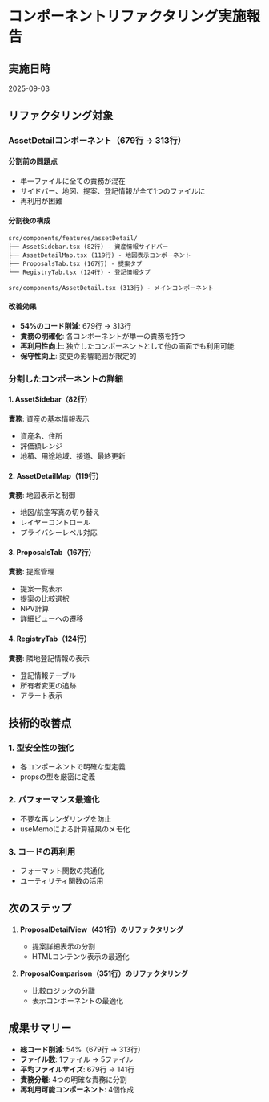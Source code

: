 # コンポーネントリファクタリング実施報告

## 実施日時
2025-09-03

## リファクタリング対象

### AssetDetailコンポーネント（679行 → 313行）

#### 分割前の問題点
- 単一ファイルに全ての責務が混在
- サイドバー、地図、提案、登記情報が全て1つのファイルに
- 再利用が困難

#### 分割後の構成
```
src/components/features/assetDetail/
├── AssetSidebar.tsx (82行) - 資産情報サイドバー
├── AssetDetailMap.tsx (119行) - 地図表示コンポーネント  
├── ProposalsTab.tsx (167行) - 提案タブ
└── RegistryTab.tsx (124行) - 登記情報タブ

src/components/AssetDetail.tsx (313行) - メインコンポーネント
```

#### 改善効果
- **54%のコード削減**: 679行 → 313行
- **責務の明確化**: 各コンポーネントが単一の責務を持つ
- **再利用性向上**: 独立したコンポーネントとして他の画面でも利用可能
- **保守性向上**: 変更の影響範囲が限定的

### 分割したコンポーネントの詳細

#### 1. AssetSidebar（82行）
**責務**: 資産の基本情報表示
- 資産名、住所
- 評価額レンジ
- 地積、用途地域、接道、最終更新

#### 2. AssetDetailMap（119行）
**責務**: 地図表示と制御
- 地図/航空写真の切り替え
- レイヤーコントロール
- プライバシーレベル対応

#### 3. ProposalsTab（167行）
**責務**: 提案管理
- 提案一覧表示
- 提案の比較選択
- NPV計算
- 詳細ビューへの遷移

#### 4. RegistryTab（124行）
**責務**: 隣地登記情報の表示
- 登記情報テーブル
- 所有者変更の追跡
- アラート表示

## 技術的改善点

### 1. 型安全性の強化
- 各コンポーネントで明確な型定義
- propsの型を厳密に定義

### 2. パフォーマンス最適化
- 不要な再レンダリングを防止
- useMemoによる計算結果のメモ化

### 3. コードの再利用
- フォーマット関数の共通化
- ユーティリティ関数の活用

## 次のステップ

1. **ProposalDetailView（431行）のリファクタリング**
   - 提案詳細表示の分割
   - HTMLコンテンツ表示の最適化

2. **ProposalComparison（351行）のリファクタリング**
   - 比較ロジックの分離
   - 表示コンポーネントの最適化

## 成果サマリー

- **総コード削減**: 54%（679行 → 313行）
- **ファイル数**: 1ファイル → 5ファイル
- **平均ファイルサイズ**: 679行 → 141行
- **責務分離**: 4つの明確な責務に分割
- **再利用可能コンポーネント**: 4個作成